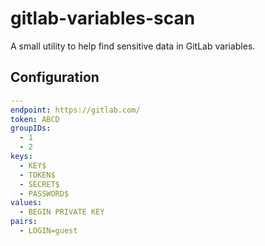 # gitlab-variables-scan

A small utility to help find sensitive data in GitLab variables.

## Configuration

```yaml
---
endpoint: https://gitlab.com/
token: ABCD
groupIDs:
  - 1
  - 2
keys:
  - KEY$
  - TOKEN$
  - SECRET$
  - PASSWORD$
values:
  - BEGIN PRIVATE KEY
pairs:
  - LOGIN=guest
```
